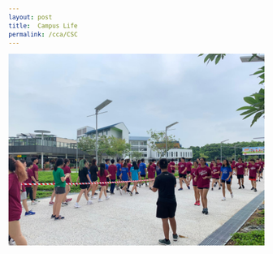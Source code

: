 ```yaml
---
layout: post
title:  Campus Life
permalink: /cca/CSC
---
```

![Be Caring](/images/CSC_1.jpeg "Be Caring")
